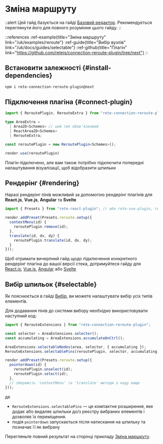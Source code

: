 # Зміна маршруту

::alert
Цей гайд базується на гайді [Базовий редактор](/uk/docs/guides/basic). Рекомендується переглянути його для повного розуміння цього гайду.
::

::references
:ref-example{title="Зміна маршруту" link="/uk/examples/reroute"}
:ref-guide{title="Вибір вузлів" link="/uk/docs/guides/selectable"}
:ref-github{title="Плагін" link="https://github.com/retejs/connection-reroute-plugin/tree/next"}
::

## Встановити залежності {#install-dependencies}

```bash
npm i rete-connection-reroute-plugin@next
```

## Підключення плагіна {#connect-plugin}

```ts
import { ReroutePlugin, RerouteExtra } from "rete-connection-reroute-plugin";

type AreaExtra =
  | Area2D<Schemes> // цей тип обов’язковий
  | ReactArea2D<Schemes>
  | RerouteExtra;

const reroutePlugin = new ReroutePlugin<Schemes>();

render.use(reroutePlugin)
```

Плагін підключено, але вам також потрібно підключити попередні налаштування візуалізації, щоб відобразити шпильки

## Рендерінг {#rendering}

Наразі рендерінг пінів можливий за допомогою рендерінг плагінів для **React.js**, **Vue.js**, **Angular** та **Svelte**

```ts
import { Presets } from "rete-react-plugin"; // або rete-vue-plugin, rete-angular-plugin, rete-svelte-plugin

render.addPreset(Presets.reroute.setup({
  contextMenu(id) {
    reroutePlugin.remove(id);
  },
  translate(id, dx, dy) {
    reroutePlugin.translate(id, dx, dy);
  }
}));
```

Щоб отримати вичерпний гайд щодо підключення конкретного рендерінг плагіна до вашої версії стека, дотримуйтеся гайду для
[React.js](/uk/docs/guides/renderers/react), [Vue.js](/uk/docs/guides/renderers/vue), [Angular](/uk/docs/guides/renderers/angular) або [Svelte](/uk/docs/guides/renderers/svelte)

## Вибір шпильок {#selectable}

Як пояснюється в гайді [Вибір](/uk/docs/guides/selectable), ви можете налаштувати вибір усіх типів елементів.

Для додавання пінів до системи вибору необхідно використовувати наступний код:

```ts
import { RerouteExtensions } from "rete-connection-reroute-plugin";

const selector = AreaExtensions.selector();
const accumulating = AreaExtensions.accumulateOnCtrl();

AreaExtensions.selectableNodes(area, selector, { accumulating });
RerouteExtensions.selectablePins(reroutePlugin, selector, accumulating);

render.addPreset(Presets.reroute.setup({
  pointerdown(id) {
    reroutePlugin.unselect(id);
    reroutePlugin.select(id);
  },
  // збережіть 'contextMenu' та 'translate' методи з коду вище
}));

```

де
- `RerouteExtensions.selectablePins` — це компактне розширення, яке додає або видаляє шпильки до/з реєстру вибраних елементів і дозволяє їх переміщення.
- подія `pointerdown` запускається після натискання на шпильку та позначає її як вибрану

Перегляньте повний результат на сторінці прикладу [Зміна маршруту](/uk/examples/reroute).
